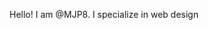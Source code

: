 Hello! I am @MJP8.
I specialize in web design

<!---
MJP8/MJP8 is a ✨ special ✨ repository because its `README.md` (this file) appears on your GitHub profile.
You can click the Preview link to take a look at your changes.
--->
